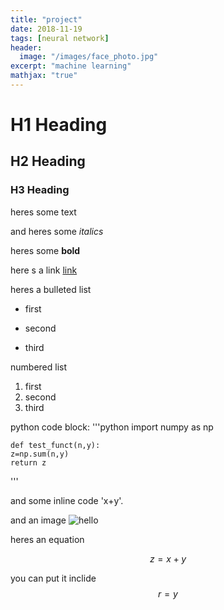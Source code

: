 ```yaml
---
title: "project"
date: 2018-11-19
tags: [neural network]
header:
  image: "/images/face_photo.jpg"
excerpt: "machine learning"
mathjax: "true"
---
```


# H1 Heading

## H2 Heading

### H3 Heading

heres some text

and heres some *italics*

heres some **bold** 

here s a link [link](https://google.com)

heres a bulleted list
* first
+ second
- third

numbered list
1. first
2. second
3. third


python code block:
'''python
    import numpy as np

    def test_funct(n,y):
    z=np.sum(n,y)
    return z
'''

and some inline code 'x+y'.

and an image
<img src="{{ site.url }}{{ site.baseurl }}/images/face_photo.jpg" alt="hello">

heres an equation

$$z=x+y$$

you can put it inclide $$r=y$$


